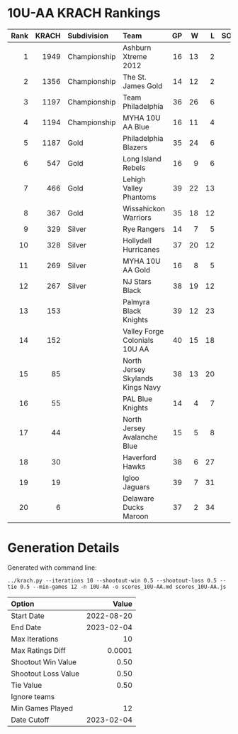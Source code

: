# 10U-AA KRACH Rankings
Rank|KRACH|Subdivision|Team|GP|W|L|SOW|SOL|T|SoS
---:|---:|:---|:---|---:|---:|---:|---:|---:|---:|---:
1|1949|Championship|Ashburn Xtreme 2012|16|13|2|0|1|0|602
2|1356|Championship|The St. James Gold|14|12|2|0|0|0|344
3|1197|Championship|Team Philadelphia|36|26|6|2|2|0|561
4|1194|Championship|MYHA 10U AA Blue|16|11|4|1|0|0|630
5|1187|Gold|Philadelphia Blazers|35|24|6|4|1|0|588
6|547|Gold|Long Island Rebels|16|9|6|0|1|0|586
7|466|Gold|Lehigh Valley Phantoms|39|22|13|1|3|0|481
8|367|Gold|Wissahickon Warriors|35|18|12|3|2|0|500
9|329|Silver|Rye Rangers|14|7|5|1|1|0|511
10|328|Silver|Hollydell Hurricanes|37|20|12|3|2|0|355
11|269|Silver|MYHA 10U AA Gold|16|8|5|0|3|0|306
12|267|Silver|NJ Stars Black|38|19|12|3|4|0|325
13|153||Palmyra Black Knights|39|12|23|2|2|0|627
14|152||Valley Forge Colonials 10U AA|40|15|18|3|4|0|396
15|85||North Jersey Skylands Kings Navy|38|13|20|4|1|0|283
16|55||PAL Blue Knights|14|4|7|2|1|0|326
17|44||North Jersey Avalanche Blue|15|5|8|1|1|0|130
18|30||Haverford Hawks|38|6|27|2|3|0|401
19|19||Igloo Jaguars|39|7|31|1|0|0|277
20|6||Delaware Ducks Maroon|37|2|34|0|1|0|315
# Generation Details

Generated with command line:
```
../krach.py --iterations 10 --shootout-win 0.5 --shootout-loss 0.5 --tie 0.5 --min-games 12 -n 10U-AA -o scores_10U-AA.md scores_10U-AA.js
```

| Option | Value |
| :----- | ----: |
| Start Date | 2022-08-20 |
| End Date | 2023-02-04 |
| Max Iterations | 10 |
| Max Ratings Diff | 0.0001 |
| Shootout Win Value | 0.50 |
| Shootout Loss Value | 0.50 |
| Tie Value | 0.50 |
| Ignore teams |  |
| Min Games Played | 12 |
| Date Cutoff | 2023-02-04 |

